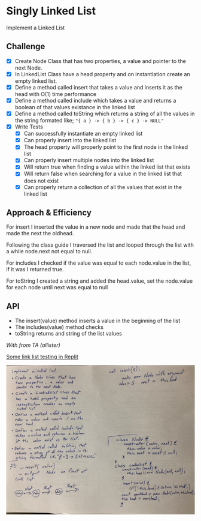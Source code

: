 # Singly Linked List
<!-- Short summary or background information -->
Implement a Linked List

## Challenge
<!-- Description of the challenge -->
- [x] Create Node Class that has two properties, a value and pointer to the next Node.
- [x] In LinkedList Class have a head property and on instantiation create an empty linked list.
- [x]  Define a method called insert that takes a value and inserts it as the head with O(1) time performance
- [x]  Define a method called include which takes a value and returns a boolean of that values existance in the linked list
- [x]  Define a method called toString which returns a string of all the values in the string formated like; `"{ a } -> { b } -> { c } -> NULL"`
- [x] Write Tests
  - [x] Can successfully instantiate an empty linked list
  - [x] Can properly insert into the linked list
  - [x] The head property will properly point to the first node in the linked list
  - [x] Can properly insert multiple nodes into the linked list
  - [x] Will return true when finding a value within the linked list that exists
  - [x] Will return false when searching for a value in the linked list that does not exist
  - [x] Can properly return a collection of all the values that exist in the linked list

## Approach & Efficiency
<!-- What approach did you take? Why? What is the Big O space/time for this approach? -->

For insert I inserted the value in a new node and made that the head and made the next the oldhead.

Following the class guide I traversed the list and looped through the list with a while node.next not equal to null.

For includes I checked if the value was equal to each node.value in the list, if it was I returned true.

For toString I created a string and added the head.value, set the node.value for each node until next was equal to null



## API
<!-- Description of each method publicly available to your Linked List -->

- The insert(value) method inserts a value in the beginning of the list
- The includes(value) method checks 
- toString returns and string of the list values

*With from TA (allister)*

[Some link list testing in Replit](https://repl.it/@KevinDreyer/linkedlist)

![Whiteboard Image](./assets/linkedlist.jpg)